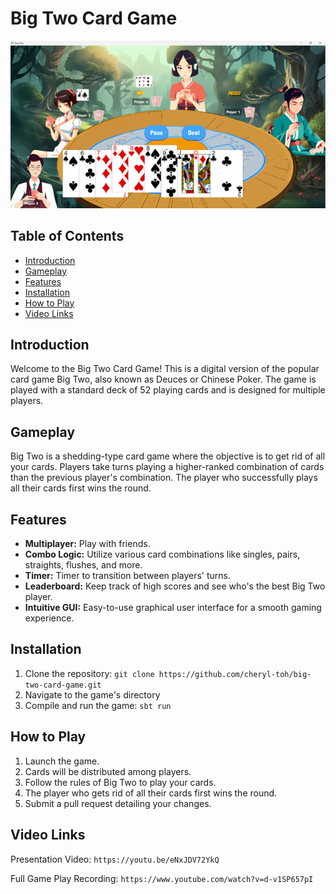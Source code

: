 # Big Two Card Game

![Game Screenshot](screenshot.png)

## Table of Contents

- [Introduction](#introduction)
- [Gameplay](#gameplay)
- [Features](#features)
- [Installation](#installation)
- [How to Play](#how-to-play)
- [Video Links](#video-links)

## Introduction

Welcome to the Big Two Card Game! This is a digital version of the popular card game Big Two, also known as Deuces or Chinese Poker. The game is played with a standard deck of 52 playing cards and is designed for multiple players.

## Gameplay

Big Two is a shedding-type card game where the objective is to get rid of all your cards. Players take turns playing a higher-ranked combination of cards than the previous player's combination. The player who successfully plays all their cards first wins the round.

## Features

- **Multiplayer:** Play with friends.
- **Combo Logic:** Utilize various card combinations like singles, pairs, straights, flushes, and more.
- **Timer:** Timer to transition between players' turns.
- **Leaderboard:** Keep track of high scores and see who's the best Big Two player.
- **Intuitive GUI:** Easy-to-use graphical user interface for a smooth gaming experience.

## Installation

1. Clone the repository: `git clone https://github.com/cheryl-toh/big-two-card-game.git`
2. Navigate to the game's directory
3. Compile and run the game: `sbt run`

## How to Play

1. Launch the game.
2. Cards will be distributed among players.
3. Follow the rules of Big Two to play your cards.
4. The player who gets rid of all their cards first wins the round.
4. Submit a pull request detailing your changes.

## Video Links
Presentation Video:
`https://youtu.be/eNxJDV72YkQ`

Full Game Play Recording:
`https://www.youtube.com/watch?v=d-v1SP657pI`


